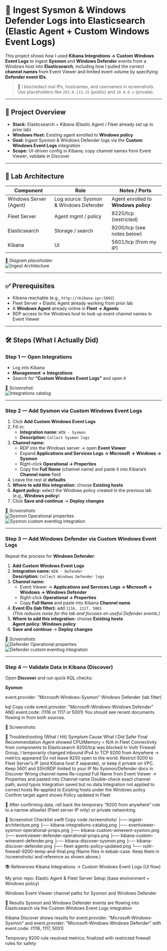 # 🧲 Ingest Sysmon & Windows Defender Logs into Elasticsearch (Elastic Agent + Custom Windows Event Logs)

This project shows how I used **Kibana Integrations → Custom Windows Event Logs** to ingest **Sysmon** and **Windows Defender** events from a Windows host into **Elasticsearch**, including how I pulled the correct **channel names** from Event Viewer and limited event volume by specifying **Defender event IDs**.

> 🔐 I blur/redact real IPs, hostnames, and usernames in screenshots. Use placeholders like `203.0.113.25` (public) and `10.0.0.x` (private).

---

## 📌 Project Overview
- **Stack:** Elasticsearch + Kibana (Elastic Agent / Fleet already set up in prior lab)
- **Windows Host:** Existing agent enrolled to **Windows policy**
- **Goal:** Ingest Sysmon & Windows Defender logs via the **Custom Windows Event Logs** integration
- **Scope:** UI-driven config in Kibana; copy channel names from Event Viewer; validate in Discover

---

## 🧱 Lab Architecture

| Component                     | Role                                   | Notes / Ports |
|------------------------------|----------------------------------------|---------------|
| Windows Server (Agent)       | Log source: Sysmon & Windows Defender  | Agent enrolled to **Windows policy** |
| Fleet Server                 | Agent mgmt / policy                     | 8220/tcp (restricted) |
| Elasticsearch                | Storage / search                        | 9200/tcp (see notes below) |
| Kibana                       | UI                                      | 5601/tcp (from my IP) |

📸 *Diagram placeholder*  
![Ingest Architecture](./screenshots/ingest-architecture.png)

---

## ✅ Prerequisites
- Kibana reachable (e.g., `http://<kibana-ip>:5601`)
- Fleet Server + Elastic Agent already working from prior lab
- A **Windows Agent** already online in **Fleet → Agents**
- RDP access to the Windows host to look up event channel names in Event Viewer

---

## 🛠️ Steps (What I Actually Did)

### **Step 1 — Open Integrations**
- Log into Kibana
- **Management → Integrations**
- Search for **“Custom Windows Event Logs”** and open it

📸 *Screenshot:*  
![Integrations catalog](./screenshots/kibana-integrations-catalog.png)

---

### **Step 2 — Add Sysmon via Custom Windows Event Logs**
1) Click **Add Custom Windows Event Logs**  
2) Fill in:
   - **Integration name:** `WIN - Sysmon`
   - **Description:** `Collect Sysmon logs`
3) **Channel name:**  
   - RDP into the Windows server → open **Event Viewer**  
   - Expand **Applications and Services Logs → Microsoft → Windows → Sysmon**  
   - Right-click **Operational → Properties**  
   - Copy the **Full Name** (channel name) and paste it into Kibana’s **Channel name** field
4) Leave the rest at **defaults**
5) **Where to add this integration:** choose **Existing hosts**
6) **Agent policy:** select the Windows policy created in the previous lab (e.g., **Windows policy**)
7) Click **Save and continue** → **Deploy changes**

📸 *Screenshots:*  
![Sysmon Operational properties](./screenshots/eventviewer-sysmon-operational-props.png)  
![Sysmon custom eventlog integration](./screenshots/kibana-custom-winevent-sysmon.png)

---

### **Step 3 — Add Windows Defender via Custom Windows Event Logs**
Repeat the process for **Windows Defender**:

1) **Add Custom Windows Event Logs**  
2) **Integration name:** `WIN - Defender`  
   **Description:** `Collect Windows Defender logs`
3) **Channel name:**  
   - Event Viewer → **Applications and Services Logs → Microsoft → Windows → Windows Defender**  
   - Right-click **Operational → Properties**  
   - Copy **Full Name** and paste into Kibana **Channel name**
4) **Event IDs (lab filter):** add `1116, 1117, 5001`  
   *(This reduces noise for the lab and focuses on useful Defender events.)*
5) **Where to add this integration:** choose **Existing hosts**  
   **Agent policy:** **Windows policy**  
6) **Save and continue** → **Deploy changes**

📸 *Screenshots:*  
![Defender Operational properties](./screenshots/eventviewer-defender-operational-props.png)  
![Defender custom eventlog integration](./screenshots/kibana-custom-winevent-defender.png)

---

### **Step 4 — Validate Data in Kibana (Discover)**
Open **Discover** and run quick KQL checks:

**Sysmon**

event.provider: "Microsoft-Windows-Sysmon"
Windows Defender (lab filter)

kql
Copy code
event.provider: "Microsoft-Windows-Windows Defender" AND event.code: (1116 or 1117 or 5001)
You should see recent documents flowing in from both sources.

📸 Screenshots:


🧩 Troubleshooting (What I Hit)
Symptom	Cause	What I Did	Safer Final Recommendation
Agent showed CPU/Memory = N/A in Fleet	Connectivity from components to Elasticsearch 9200/tcp was blocked	In Vultr Firewall Group, I temporarily changed inbound IPv4 to TCP 9200 from Anywhere → metrics appeared	Do not leave 9200 open to the world. Restrict 9200 to Fleet Server’s IP (and Kibana host if separate), or keep it private on VPC. Keep 5601 and SSH/RDP limited to your IP
No Sysmon/Defender docs in Discover	Wrong channel name	Re-copied Full Name from Event Viewer → Properties and pasted into Channel name	Double-check exact channel path; avoid typos
Integration saved but no data	Integration not applied to correct hosts	Re-applied to Existing hosts under the Windows policy	Confirm target agent shows Policy updated in Fleet

🔐 After confirming data, roll back the temporary “9200 from anywhere” rule to a narrow allowlist (Fleet server IP only) or private networking.

📸 Screenshot Checklist
swift
Copy code
/screenshots/
├── ingest-architecture.png
├── kibana-integrations-catalog.png
├── eventviewer-sysmon-operational-props.png
├── kibana-custom-winevent-sysmon.png
├── eventviewer-defender-operational-props.png
├── kibana-custom-winevent-defender.png
├── kibana-discover-sysmon.png
├── kibana-discover-defender.png
├── fleet-agents-policy-updated.png
└── vultr-firewall-9200-temp-and-final.png
(Name files in kebab-case. Keep them in /screenshots/ and reference as shown above.)

📚 References
Kibana Integrations → Custom Windows Event Logs (UI flow)

My prior repo: Elastic Agent & Fleet Server Setup (base environment + Windows policy)

Windows Event Viewer channel paths for Sysmon and Windows Defender

🏁 Results
Sysmon and Windows Defender events are flowing into Elasticsearch via the Custom Windows Event Logs integration

Kibana Discover shows results for event.provider: "Microsoft-Windows-Sysmon" and event.provider: "Microsoft-Windows-Windows Defender" with event.code: (1116, 1117, 5001)

Temporary 9200 rule resolved metrics; finalized with restricted firewall rules for safety
